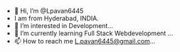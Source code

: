 - 👋 Hi, I’m @Lpavan6445
-    I am from Hyderabad, INDIA.
- 👀 I’m interested in Development...
- 🌱 I’m currently learning  Full Stack Webdevelopment ...
- 📫 How to reach me  L.pavan6445@gmail.com...

<!---
Lpavan6445/Lpavan6445 is a ✨ special ✨ repository because its `README.md` (this file) appears on your GitHub profile.
You can click the Preview link to take a look at your changes.
--->
